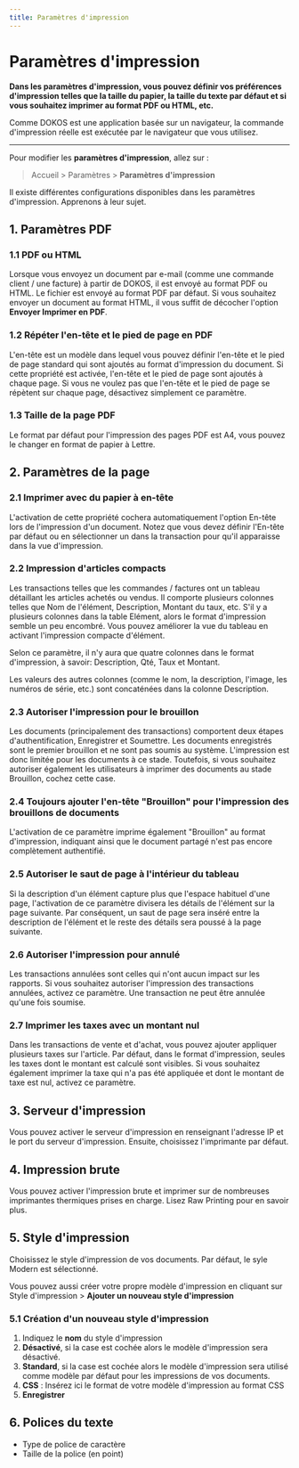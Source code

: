 ```yaml
---
title: Paramètres d'impression
---
```


# Paramètres d'impression

**Dans les paramètres d'impression, vous pouvez définir vos préférences d'impression telles que la taille du papier, la taille du texte par défaut et si vous souhaitez imprimer au format PDF ou HTML, etc.**

Comme DOKOS est une application basée sur un navigateur, la commande d'impression réelle est exécutée par le navigateur que vous utilisez.

---

Pour modifier les **paramètres d'impression**, allez sur :

> Accueil > Paramètres > **Paramètres d'impression**

Il existe différentes configurations disponibles dans les paramètres d'impression. Apprenons à leur sujet.

## 1. Paramètres PDF 
### 1.1 PDF ou HTML 
Lorsque vous envoyez un document par e-mail (comme une commande client / une facture) à partir de DOKOS, il est envoyé au format PDF ou HTML. Le fichier est envoyé au format PDF par défaut. Si vous souhaitez envoyer un document au format HTML, il vous suffit de décocher l'option **Envoyer Imprimer en PDF**.

### 1.2 Répéter l'en-tête et le pied de page en PDF 
L'en-tête est un modèle dans lequel vous pouvez définir l'en-tête et le pied de page standard qui sont ajoutés au format d'impression du document. Si cette propriété est activée, l'en-tête et le pied de page sont ajoutés à chaque page. Si vous ne voulez pas que l'en-tête et le pied de page se répètent sur chaque page, désactivez simplement ce paramètre.

### 1.3 Taille de la page PDF 
Le format par défaut pour l'impression des pages PDF est A4, vous pouvez le changer en format de papier à Lettre.

## 2. Paramètres de la page 
### 2.1 Imprimer avec du papier à en-tête 
L'activation de cette propriété cochera automatiquement l'option En-tête lors de l'impression d'un document. Notez que vous devez définir l'En-tête par défaut ou en sélectionner un dans la transaction pour qu'il apparaisse dans la vue d'impression.

### 2.2 Impression d'articles compacts 
Les transactions telles que les commandes / factures ont un tableau détaillant les articles achetés ou vendus. Il comporte plusieurs colonnes telles que Nom de l'élément, Description, Montant du taux, etc. S'il y a plusieurs colonnes dans la table Elément, alors le format d'impression semble un peu encombré. Vous pouvez améliorer la vue du tableau en activant l'impression compacte d'élément.

Selon ce paramètre, il n'y aura que quatre colonnes dans le format d'impression, à savoir: Description, Qté, Taux et Montant.

Les valeurs des autres colonnes (comme le nom, la description, l'image, les numéros de série, etc.) sont concaténées dans la colonne Description.

### 2.3 Autoriser l'impression pour le brouillon 
Les documents (principalement des transactions) comportent deux étapes d'authentification, Enregistrer et Soumettre. Les documents enregistrés sont le premier brouillon et ne sont pas soumis au système. L'impression est donc limitée pour les documents à ce stade. Toutefois, si vous souhaitez autoriser également les utilisateurs à imprimer des documents au stade Brouillon, cochez cette case.

### 2.4 Toujours ajouter l'en-tête "Brouillon" pour l'impression des brouillons de documents 
L'activation de ce paramètre imprime également "Brouillon" au format d'impression, indiquant ainsi que le document partagé n'est pas encore complètement authentifié.

### 2.5 Autoriser le saut de page à l'intérieur du tableau 
Si la description d'un élément capture plus que l'espace habituel d'une page, l'activation de ce paramètre divisera les détails de l'élément sur la page suivante. Par conséquent, un saut de page sera inséré entre la description de l'élément et le reste des détails sera poussé à la page suivante.

### 2.6 Autoriser l'impression pour annulé 
Les transactions annulées sont celles qui n'ont aucun impact sur les rapports. Si vous souhaitez autoriser l'impression des transactions annulées, activez ce paramètre. Une transaction ne peut être annulée qu'une fois soumise.

### 2.7 Imprimer les taxes avec un montant nul 
Dans les transactions de vente et d'achat, vous pouvez ajouter appliquer plusieurs taxes sur l'article. Par défaut, dans le format d'impression, seules les taxes dont le montant est calculé sont visibles. Si vous souhaitez également imprimer la taxe qui n'a pas été appliquée et dont le montant de taxe est nul, activez ce paramètre.

## 3. Serveur d'impression 
Vous pouvez activer le serveur d'impression en renseignant l'adresse IP et le port du serveur d'impression. Ensuite, choisissez l'imprimante par défaut.

## 4. Impression brute 
Vous pouvez activer l'impression brute et imprimer sur de nombreuses imprimantes thermiques prises en charge. Lisez Raw Printing pour en savoir plus.

## 5. Style d'impression

Choisissez le style d'impression de vos documents. Par défaut, le syle Modern est sélectionné.

Vous pouvez aussi créer votre propre modèle d'impression en cliquant sur Style d'impression > **Ajouter un nouveau style d'impression**

### 5.1 Création d'un nouveau style d'impression

1. Indiquez le **nom** du style d'impression
2. **Désactivé**, si la case est cochée alors le modèle d'impression sera désactivé.
3. **Standard**, si la case est cochée alors le modèle d'impression sera utilisé comme modèle par défaut pour les impressions de vos documents.
4. **CSS** : Insérez ici le format de votre modèle d'impression au format CSS
5. **Enregistrer**

## 6. Polices du texte

- Type de police de caractère
- Taille de la police (en point)

